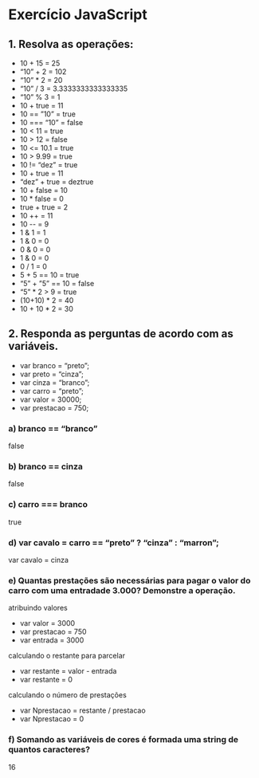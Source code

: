 # Exercício JavaScript

## 1. Resolva as operações:

- 10 + 15 = 25
- “10” + 2 = 102
- “10” * 2 = 20
- “10” / 3 = 3.3333333333333335
- “10” % 3 = 1
- 10 + true = 11
- 10 == ”10” = true
- 10 === “10” = false
- 10 < 11 = true
- 10 > 12 = false
- 10 <= 10.1 = true
- 10 > 9.99 = true
- 10 != “dez” = true
- 10 + true = 11
- “dez” + true = deztrue
- 10 + false = 10
- 10 * false = 0
- true + true = 2
- 10 ++ = 11
- 10 -- = 9
- 1 & 1 = 1
- 1 & 0 = 0
- 0 & 0 = 0
- 1 & 0 = 0
- 0 / 1 = 0
- 5 + 5 == 10 = true
- “5” + ”5” == 10 = false
- “5” * 2 > 9 = true
- (10+10) * 2 = 40
- 10 + 10 * 2 = 30


## 2. Responda as perguntas de acordo com as variáveis.

- var branco = “preto”; 
- var preto = “cinza”; 
- var cinza = “branco”; 
- var carro = “preto”; 
- var valor = 30000; 
- var prestacao = 750;

### a) branco == “branco”
false

### b) branco == cinza
false

### c) carro === branco
true

### d) var cavalo = carro == “preto” ? “cinza” : “marron”;
var cavalo = cinza

### e) Quantas prestações são necessárias para pagar o valor do carro com uma entradade 3.000? Demonstre a operação.

atribuindo valores
- var valor = 3000
- var prestacao = 750
- var entrada = 3000

calculando o restante para parcelar
- var restante = valor - entrada 
- var restante = 0

calculando o número de prestações
- var Nprestacao = restante / prestacao
- var Nprestacao = 0

### f) Somando as variáveis de cores é formada uma string de quantos caracteres?
16
